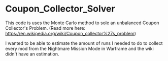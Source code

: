 # Coupon_Collector_Solver

This code is uses the Monte Carlo method to sole an unbalanced Coupon Collector's Problem. (Read more here: https://en.wikipedia.org/wiki/Coupon_collector%27s_problem)

I wanted to be able to estimate the amount of runs I needed to do to collect every mod from the Nightmare Mission Mode in Warframe and the wiki didn't have an estimation.